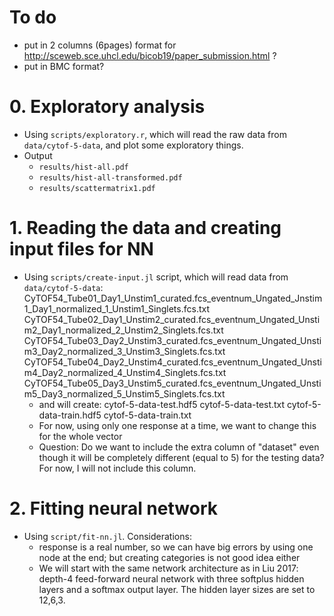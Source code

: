 # To do
- put in 2 columns (6pages) format for http://sceweb.sce.uhcl.edu/bicob19/paper_submission.html ?
- put in BMC format?


# 0. Exploratory analysis
- Using `scripts/exploratory.r`, which will read the raw data from `data/cytof-5-data`, and plot some exploratory things.
- Output 
    - `results/hist-all.pdf`
    - `results/hist-all-transformed.pdf`
    - `results/scattermatrix1.pdf`

# 1. Reading the data and creating input files for NN
- Using `scripts/create-input.jl` script, which will read data from `data/cytof-5-data`:
    CyTOF54_Tube01_Day1_Unstim1_curated.fcs_eventnum_Ungated_Jnstim1_Day1_normalized_1_Unstim1_Singlets.fcs.txt
    CyTOF54_Tube02_Day1_Unstim2_curated.fcs_eventnum_Ungated_Unstim2_Day1_normalized_2_Unstim2_Singlets.fcs.txt
    CyTOF54_Tube03_Day2_Unstim3_curated.fcs_eventnum_Ungated_Unstim3_Day2_normalized_3_Unstim3_Singlets.fcs.txt
    CyTOF54_Tube04_Day2_Unstim4_curated.fcs_eventnum_Ungated_Unstim4_Day2_normalized_4_Unstim4_Singlets.fcs.txt
    CyTOF54_Tube05_Day3_Unstim5_curated.fcs_eventnum_Ungated_Unstim5_Day3_normalized_5_Unstim5_Singlets.fcs.txt
    - and will create:
        cytof-5-data-test.hdf5
        cytof-5-data-test.txt
        cytof-5-data-train.hdf5
        cytof-5-data-train.txt
    - For now, using only one response at a time, we want to change this for the whole vector
    - Question: Do we want to include the extra column of "dataset" even though it will be completely different (equal to 5) for the testing data? For now, I will not include this column.

# 2. Fitting neural network
- Using `script/fit-nn.jl`. Considerations:
    - response is a real number, so we can have big errors by using one node at the end; but creating categories is not good idea either
    - We will start with the same network architecture as in Liu 2017: depth-4 feed-forward neural network with three softplus hidden layers and a softmax output layer. The hidden layer sizes are set to 12,6,3.